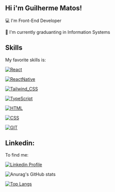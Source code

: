 ## Hi i'm Guilherme Matos!

💻 I'm Front-End Developer

📝 I'm currently graduanting in Information Systems






## Skills

My favorite skills is:

[![React](https://img.shields.io/badge/React-20232A?style=for-the-badge&logo=react&logoColor=61DAFB)](https://reactjs.org/)

[![ReactNative](https://img.shields.io/badge/React_Native-20232A?style=for-the-badge&logo=react&logoColor=61DAFB)](https://reactnative.dev/)

[![Tailwind_CSS](https://img.shields.io/badge/Tailwind_CSS-38B2AC?style=for-the-badge&logo=tailwind-css&logoColor=white)](https://tailwindcss.com/)

[![TypeScript](https://img.shields.io/badge/TypeScript-007ACC?style=for-the-badge&logo=typescript&logoColor=white)](https://www.typescriptlang.org/docs/)

[![HTML](	https://img.shields.io/badge/HTML5-E34F26?style=for-the-badge&logo=html5&logoColor=white)](#)

[![CSS](https://img.shields.io/badge/CSS3-1572B6?style=for-the-badge&logo=css3&logoColor=white)](#)

[![GIT](https://img.shields.io/badge/Git-E34F26?style=for-the-badge&logo=git&logoColor=white)](https://git-scm.com/doc)

## Linkedin:
To find me:

[![Linkedin Profile](https://img.shields.io/badge/LinkedIn-0077B5?style=for-the-badge&logo=linkedin&logoColor=white)](https://www.linkedin.com/in/guilherme-matos-990a19179/)


![Anurag's GitHub stats](https://github-readme-stats.vercel.app/api?username=guilhermematos13&show_icons=true&theme=default)

[![Top Langs](https://github-readme-stats.vercel.app/api/top-langs/?username=guilhermematos13&hide_progress=true)](https://github.com/anuraghazra/github-readme-stats)
